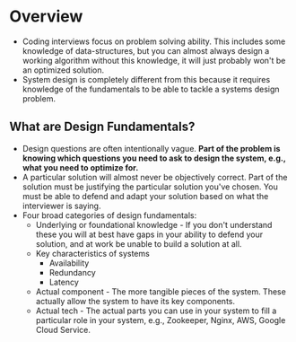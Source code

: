 # Overview
- Coding interviews focus on problem solving ability. This includes some knowledge of data-structures, but you can almost always design a working algorithm without this knowledge, it will just probably won't be an optimized solution.
- System design is completely different from this because it requires knowledge of the fundamentals to be able to tackle a systems design problem.
## What are Design Fundamentals?
- Design questions are often intentionally vague. **Part of the problem is knowing which questions you need to ask to design the system, e.g., what you need to optimize for.**
- A particular solution will almost never be objectively correct. Part of the solution must be justifying the particular solution you've chosen. You must be able to defend and adapt your solution based on what the interviewer is saying.
- Four broad categories of design fundamentals:
  - Underlying or foundational knowledge - If you don't understand these you will at best have gaps in your ability to defend your solution, and at work be unable to build a solution at all.
  - Key characteristics of systems
	- Availability
	- Redundancy
	- Latency
  - Actual component - The more tangible pieces of the system. These actually allow the system to have its key components.
  - Actual tech - The actual parts you can use in your system to fill a particular role in your system, e.g., Zookeeper, Nginx, AWS, Google Cloud Service.

